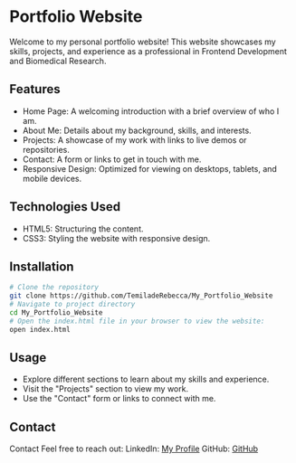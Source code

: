 # Portfolio Website 

Welcome to my personal portfolio website! This website showcases my skills, projects, and experience as a professional in Frontend Development and Biomedical Research.

## Features
- Home Page: A welcoming introduction with a brief overview of who I am.
- About Me: Details about my background, skills, and interests.
- Projects: A showcase of my work with links to live demos or repositories.
- Contact: A form or links to get in touch with me.
- Responsive Design: Optimized for viewing on desktops, tablets, and mobile devices.

## Technologies Used
- HTML5: Structuring the content.
- CSS3: Styling the website with responsive design.

## Installation
``` bash
# Clone the repository
git clone https://github.com/TemiladeRebecca/My_Portfolio_Website
# Navigate to project directory
cd My_Portfolio_Website
# Open the index.html file in your browser to view the website:
open index.html
```
## Usage
- Explore different sections to learn about my skills and experience.
- Visit the "Projects" section to view my work.
- Use the "Contact" form or links to connect with me.

## Contact
Contact
Feel free to reach out:
LinkedIn: [My Profile](https://www.linkedin.com/in/talabirebecca-virtualdev)
GitHub: [GitHub](https://github.com/TemiladeRebecca)
